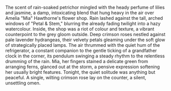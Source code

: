 The scent of rain-soaked petrichor mingled with the heady perfume of lilies and jasmine, a damp, intoxicating blend that hung heavy in the air over Amelia "Mia" Hawthorne's flower shop.  Rain lashed against the tall, arched windows of "Petal & Stem," blurring the already fading twilight into a hazy watercolour. Inside, the shop was a riot of colour and texture, a vibrant counterpoint to the grey gloom outside.  Deep crimson roses nestled against pale lavender hydrangeas, their velvety petals gleaming under the soft glow of strategically placed lamps.  The air thrummed with the quiet hum of the refrigerator, a constant companion to the gentle ticking of a grandfather clock in the corner, its pendulum swinging a steady rhythm to the relentless drumming of the rain.  Mia, her fingers stained a delicate green from arranging ferns, glanced out at the storm, a pensive expression softening her usually bright features.  Tonight, the quiet solitude was anything but peaceful.  A single, wilting crimson rose lay on the counter, a silent, unsettling omen.
